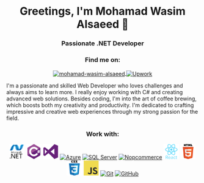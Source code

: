<h1 align="center">Greetings, I'm Mohamad Wasim Alsaeed 👋</h1>
<h3 align="center">Passionate .NET Developer</h3>

<h3 align="center">Find me on:</h3>
<p align="center">
    <a href="https://www.linkedin.com/in/waseemalsaeed" target="blank">
    <img align="center" src="https://raw.githubusercontent.com/rahuldkjain/github-profile-readme-generator/master/src/images/icons/Social/linked-in-alt.svg" alt="mohamad-wasim-alsaeed" height="30" width="40" />
  </a>
    <a href="https://www.upwork.com/freelancers/~01b02835384edcfc00" target="blank">
    <img align="center" src="https://www.vectorlogo.zone/logos/upwork/upwork-icon.svg" alt="Upwork" height="30" width="40" />
  </a>
</p>


<p>I'm a passionate and skilled Web Developer who loves challenges and always aims to learn more. I really enjoy working with C# and creating advanced web solutions. Besides coding, I'm into the art of coffee brewing, which boosts both my creativity and productivity. I'm dedicated to crafting impressive and creative web experiences through my strong passion for the field.</p>

<h3 align="center">Work with:</h3>
<p align="center">
  <a href="https://dotnet.microsoft.com/" target="_blank" rel="noreferrer"><img src="https://raw.githubusercontent.com/devicons/devicon/master/icons/dot-net/dot-net-original-wordmark.svg" alt=".NET" width="40" height="40" /></a>
  <a href="https://www.csharp.com/" target="_blank" rel="noreferrer"><img src="https://raw.githubusercontent.com/devicons/devicon/master/icons/csharp/csharp-original.svg" alt="C#" width="40" height="40" /></a>
  <a href="https://visualstudio.microsoft.com/" target="_blank" rel="noreferrer"><img src="https://raw.githubusercontent.com/devicons/devicon/master/icons/visualstudio/visualstudio-plain.svg" alt="Visual Studio" width="40" height="40" /></a>
  <a href="https://azure.microsoft.com/" target="_blank" rel="noreferrer"><img src="https://www.vectorlogo.zone/logos/microsoft_azure/microsoft_azure-icon.svg" alt="Azure" width="40" height="40" /></a>
  <a href="https://www.sqlserver.com/" target="_blank" rel="noreferrer"><img src="https://brandslogos.com/wp-content/uploads/images/large/microsoft-sql-server-logo.png" alt="SQL Server" width="40" height="40" /></a>
  <a href="https://nopcommerce.com/" target="_blank" rel="noreferrer"><img src="https://www.nopcommerce.com/Themes/OfficialSite/Content/images/logo.svg" alt="Nopcommerce" width="100" height="40" /></a>
  <a href="https://reactjs.org/" target="_blank" rel="noreferrer"><img src="https://raw.githubusercontent.com/devicons/devicon/master/icons/react/react-original-wordmark.svg" alt="React" width="40" height="40" /></a>
  <a href="https://html.com/" target="_blank" rel="noreferrer"><img src="https://raw.githubusercontent.com/devicons/devicon/master/icons/html5/html5-original-wordmark.svg" alt="HTML5" width="40" height="40" /></a>
  <a href="https://www.w3schools.com/css/" target="_blank" rel="noreferrer"><img src="https://raw.githubusercontent.com/devicons/devicon/master/icons/css3/css3-original-wordmark.svg" alt="CSS3" width="40" height="40" /></a>
  <a href="https://www.javascript.com/" target="_blank" rel="noreferrer"><img src="https://raw.githubusercontent.com/devicons/devicon/master/icons/javascript/javascript-original.svg" alt="JavaScript" width="40" height="40" /></a>
  <a href="https://git-scm.com/" target="_blank" rel="noreferrer"><img src="https://www.vectorlogo.zone/logos/git-scm/git-scm-icon.svg" alt="Git" width="40" height="40" /></a>
  <a href="https://github.com/" target="_blank" rel="noreferrer"><img src="https://www.vectorlogo.zone/logos/github/github-icon.svg" alt="GitHub" width="40" height="40" /></a>
</p>
